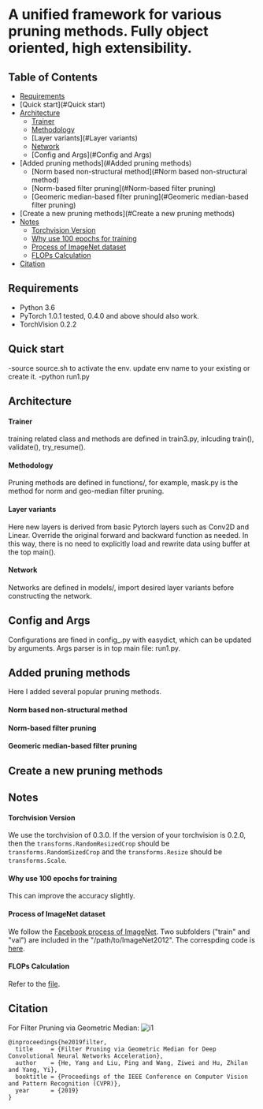 # A unified framework for various pruning methods. Fully object oriented, high extensibility.


## Table of Contents

- [Requirements](#requirements)
- [Quick start](#Quick start)
- [Architecture](#Architecture)
  - [Trainer](#Trainer)
  - [Methodology](#Methodology)
  - [Layer variants](#Layer variants)
  - [Network](#Network)
  - [Config and Args](#Config and Args)
- [Added pruning methods](#Added pruning methods)
  - [Norm based non-structural method](#Norm based non-structural method)
  - [Norm-based filter pruning](#Norm-based filter pruning)
  - [Geomeric median-based filter pruning](#Geomeric median-based filter pruning)
- [Create a new pruning methods](#Create a new pruning methods)
- [Notes](#notes)
  - [Torchvision Version](#torchvision-version)
  - [Why use 100 epochs for training](#why-use-100-epochs-for-training)
  - [Process of ImageNet dataset](#process-of-imagenet-dataset)
  - [FLOPs Calculation](#flops-calculation)
- [Citation](#citation)




## Requirements
- Python 3.6
- PyTorch 1.0.1 tested, 0.4.0 and above should also work.
- TorchVision 0.2.2

## Quick start
 -source source.sh to activate the env. update env name to your existing or create it.
 -python run1.py 


## Architecture

#### Trainer
training related class and methods are defined in train3.py, inlcuding train(), validate(), try_resume(). 


#### Methodology
Pruning methods are defined in functions/, for example, mask.py is the method for norm and geo-median filter pruning.

#### Layer variants
Here new layers is derived from basic Pytorch layers such as Conv2D and Linear. Override the original forward and backward function
as needed. In this way, there is no need to explicitly load and rewrite data using buffer at the top main().

#### Network
Networks are defined in models/, import desired layer variants before constructing the network.

## Config and Args
Configurations are fined in config_.py with easydict, which can be updated by arguments. Args parser is in top main file: run1.py.


## Added pruning methods
Here I added several popular pruning methods.

#### Norm based non-structural method

#### Norm-based filter pruning

#### Geomeric median-based filter pruning

## Create a new pruning methods

## Notes

#### Torchvision Version
We use the torchvision of 0.3.0. If the version of your torchvision is 0.2.0, then the `transforms.RandomResizedCrop` should be `transforms.RandomSizedCrop` and the `transforms.Resize` should be `transforms.Scale`.

#### Why use 100 epochs for training
This can improve the accuracy slightly.

#### Process of ImageNet dataset
We follow the [Facebook process of ImageNet](https://github.com/facebook/fb.resnet.torch/blob/master/INSTALL.md#download-the-imagenet-dataset).
Two subfolders ("train" and "val") are included in the "/path/to/ImageNet2012".
The correspding code is [here](https://github.com/he-y/filter_similarity/blob/master/pruning_imagenet.py#L136-L137).

#### FLOPs Calculation
Refer to the [file](https://github.com/he-y/soft-filter-pruning/blob/master/utils/cifar_resnet_flop.py).



## Citation
For Filter Pruning via Geometric Median:
![i1](https://github.com/he-y/filter-pruning-geometric-median/blob/master/functions/explain.png)
```
@inproceedings{he2019filter,
  title     = {Filter Pruning via Geometric Median for Deep Convolutional Neural Networks Acceleration},
  author    = {He, Yang and Liu, Ping and Wang, Ziwei and Hu, Zhilan and Yang, Yi},
  booktitle = {Proceedings of the IEEE Conference on Computer Vision and Pattern Recognition (CVPR)},
  year      = {2019}
}
```
